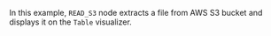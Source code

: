 In this example, `READ_S3` node extracts a file from AWS S3 bucket and displays it on the `Table` visualizer.